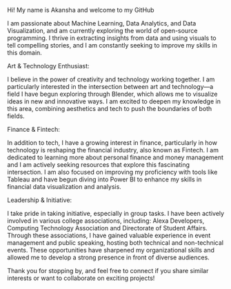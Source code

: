 Hi! My name is Akansha and welcome to my GitHub 

I am passionate about Machine Learning, Data Analytics, and Data Visualization, and am currently exploring the world of open-source programming. I thrive in extracting insights from data and using visuals to tell compelling stories, and I am constantly seeking to improve my skills in this domain.

Art & Technology Enthusiast:

I believe in the power of creativity and technology working together. I am particularly interested in the intersection between art and technology—a field I have begun exploring through Blender, which allows me to visualize ideas in new and innovative ways. I am excited to deepen my knowledge in this area, combining aesthetics and tech to push the boundaries of both fields.

Finance & Fintech:

In addition to tech, I have a growing interest in finance, particularly in how technology is reshaping the financial industry, also known as Fintech. I am dedicated to learning more about personal finance and money management and I am actively seeking resources that explore this fascinating intersection. I am also focused on improving my proficiency with tools like Tableau and have begun diving into Power BI to enhance my skills in financial data visualization and analysis.

Leadership & Initiative:

I take pride in taking initiative, especially in group tasks. I have been actively involved in various college associations, including: Alexa Developers, Computing Technology Association and Directorate of Student Affairs.
Through these associations, I have gained valuable experience in event management and public speaking, hosting both technical and non-technical events. These opportunities have sharpened my organizational skills and allowed me to develop a strong presence in front of diverse audiences.

Thank you for stopping by, and feel free to connect if you share similar interests or want to collaborate on exciting projects!

